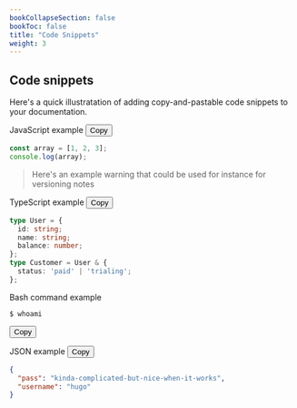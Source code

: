 ```yaml
---
bookCollapseSection: false
bookToc: false
title: "Code Snippets"
weight: 3
---
```

## Code snippets

Here's a quick illustratation of adding copy-and-pastable code snippets to your documentation.

JavaScript example <button onclick="copyToClipboard('excode_js_array')">Copy</button>

```javascript
const array = [1, 2, 3];
console.log(array);
```
<p id="copied_alert_excode_js_array" style="display: none; color: green">Copied!</p>

> Here's an example warning that could be used for instance for versioning notes

TypeScript example <button onclick="copyToClipboard('excode_ts_types')">Copy</button>

```typescript
type User = {
  id: string;
  name: string;
  balance: number;
};
type Customer = User & {
  status: 'paid' | 'trialing';
};
```
<p id="copied_alert_excode_ts_types" style="display: none; color: green">Copied!</p>

Bash command example
```console
$ whoami
```
<button onclick="copyToClipboard('excode_console_user_check')">Copy</button>
<p id="copied_alert_excode_console_user_check" style="display: none; color: green">Copied!</p>

JSON example <button onclick="copyToClipboard('excode_json_username_pass')">Copy</button>

```json
{
  "pass": "kinda-complicated-but-nice-when-it-works",
  "username": "hugo"
}
```
<p id="copied_alert_excode_json_username_pass" style="display: none; color: green">Copied!</p>

<script>
function copyToClipboard(id) {
  const code_snippets = {
    excode_js_array: `const array = [1, 2, 3];
console.log(array);`,
    excode_ts_types: `type User = {
  id: string;
  name: string;
  balance: number;
};
type Customer = User & {
  status: 'paid' | 'trialing';
};`,
    excode_console_user_check: 'whoami',
    excode_json_username_pass: `{
  "pass": "kinda-complicated-but-nice-when-it-works",
  "username": "hugo"
}`,
  };
  const ids = Object.keys(code_snippets);
  navigator.clipboard.writeText(code_snippets[id]);
  document.getElementById(`copied_alert_${id}`).style.display = 'block';
  ids
    .filter(i => i !== id)
    .forEach(i => document.getElementById(`copied_alert_${i}`).style.display = 'none');
}
</script>
